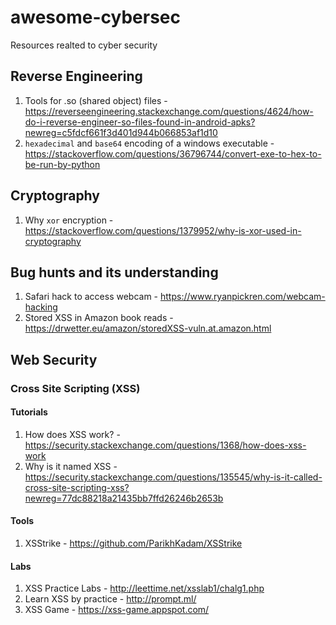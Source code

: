 # awesome-cybersec
Resources realted to cyber security

## Reverse Engineering
1. Tools for .so (shared object) files - https://reverseengineering.stackexchange.com/questions/4624/how-do-i-reverse-engineer-so-files-found-in-android-apks?newreg=c5fdcf661f3d401d944b066853af1d10
2. `hexadecimal` and `base64` encoding of a windows executable - https://stackoverflow.com/questions/36796744/convert-exe-to-hex-to-be-run-by-python

## Cryptography
1. Why `xor` encryption - https://stackoverflow.com/questions/1379952/why-is-xor-used-in-cryptography

## Bug hunts and its understanding
1. Safari hack to access webcam - https://www.ryanpickren.com/webcam-hacking
2. Stored XSS in Amazon book reads - https://drwetter.eu/amazon/storedXSS-vuln.at.amazon.html

## Web Security

### Cross Site Scripting (XSS)
#### Tutorials
1. How does XSS work? - https://security.stackexchange.com/questions/1368/how-does-xss-work
2. Why is it named XSS - https://security.stackexchange.com/questions/135545/why-is-it-called-cross-site-scripting-xss?newreg=77dc88218a21435bb7ffd26246b2653b

#### Tools
1. XSStrike - https://github.com/ParikhKadam/XSStrike

#### Labs
1. XSS Practice Labs - http://leettime.net/xsslab1/chalg1.php
2. Learn XSS by practice - http://prompt.ml/
3. XSS Game - https://xss-game.appspot.com/

